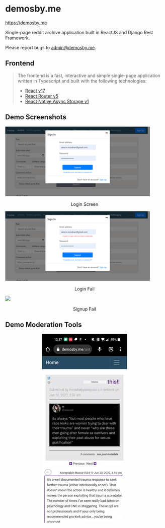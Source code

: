 # demosby.me
https://demosby.me 

Single-page reddit archive application built in ReactJS and Django Rest Framework. 

Please report bugs to admin@demosby.me.

## Frontend
> The frontend is a fast, interactive and simple single-page application written in Typescript and built with the following technologies: 
> * [React v17](https://facebook.github.io/react)
> * [React Router v5](https://github.com/ReactTraining/react-router)
> * [React Native Async Storage v1](https://github.com/react-native-async-storage/async-storage)

## Demo Screenshots 
<!-- ![Screenshot 1](previews/demo_login.png "log in screen") -->
<img style="width:460px;height:auto;" src="previews/demo_login.png">
<p style="text-align: center;">Login Screen</p>
<!-- ![Screenshot 2](previews/demo_login_fail.png) -->
<img style="width:460px;height:auto;" src="previews/demo_login_fail.png">
<p style="text-align:center;">Login Fail</p>
<!-- ![Screenshot 3](previews/demo_signup_fail.png) -->
<img style="width:460px;height:auto;" src="previews/signup_fail.png">
<p style="text-align:center;">Signup Fail</p>

## Demo Moderation Tools 
<!-- ![.](previews/toggle_nsfw.gif) -->
<p align="center">
  <!--<img width="460" height="300" src="http://www.fillmurray.com/460/300">-->
  <img src="previews/toggle_nsfw.gif">
</p>
